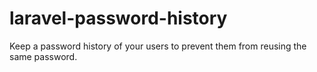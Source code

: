 # laravel-password-history
Keep a password history of your users to prevent them from reusing the same password.
